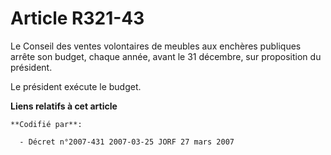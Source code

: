 # Article R321-43

Le Conseil des ventes volontaires de meubles aux enchères publiques arrête son budget, chaque année, avant le 31 décembre,
sur proposition du président.

Le président exécute le budget.

**Liens relatifs à cet article**

	**Codifié par**:

	  - Décret n°2007-431 2007-03-25 JORF 27 mars 2007
